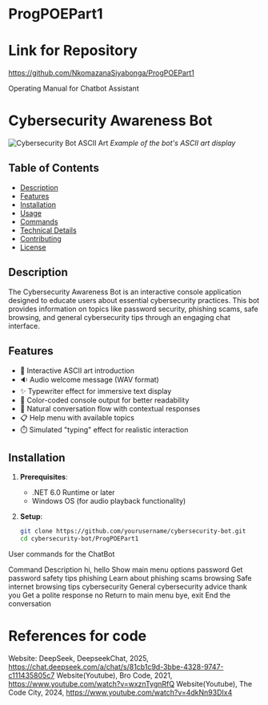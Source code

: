 # ProgPOEPart1

# Link for Repository
https://github.com/NkomazanaSiyabonga/ProgPOEPart1

Operating Manual for Chatbot Assistant
# Cybersecurity Awareness Bot

![Cybersecurity Bot ASCII Art](https://i.imgur.com/example.png) 
*Example of the bot's ASCII art display*

## Table of Contents
- [Description](#description)
- [Features](#features)
- [Installation](#installation)
- [Usage](#usage)
- [Commands](#commands)
- [Technical Details](#technical-details)
- [Contributing](#contributing)
- [License](#license)

## Description

The Cybersecurity Awareness Bot is an interactive console application designed to educate users about essential cybersecurity practices. This bot provides information on topics like password security, phishing scams, safe browsing, and general cybersecurity tips through an engaging chat interface.

## Features

- 🎨 Interactive ASCII art introduction
- 🔉 Audio welcome message (WAV format)
- ✨ Typewriter effect for immersive text display
- 🎨 Color-coded console output for better readability
- 💬 Natural conversation flow with contextual responses
- 📋 Help menu with available topics
- ⏱️ Simulated "typing" effect for realistic interaction

## Installation

1. **Prerequisites**:
   - .NET 6.0 Runtime or later
   - Windows OS (for audio playback functionality)

2. **Setup**:
   ```bash
   git clone https://github.com/yourusername/cybersecurity-bot.git
   cd cybersecurity-bot/ProgPOEPart1

User commands for the ChatBot

Command	Description
hi, hello	      Show main menu options
password	      Get password safety tips
phishing	      Learn about phishing scams
browsing	      Safe internet browsing tips
cybersecurity	  General cybersecurity advice
thank you      	Get a polite response
no	            Return to main menu
bye, exit	      End the conversation

# References for code
Website: DeepSeek, DeepseekChat, 2025, https://chat.deepseek.com/a/chat/s/81cb1c9d-3bbe-4328-9747-c111435805c7
Website(Youtube), Bro Code, 2021, https://www.youtube.com/watch?v=wxznTygnRfQ
Website(Youtube), The Code City, 2024, https://www.youtube.com/watch?v=4dkNn93DIx4
